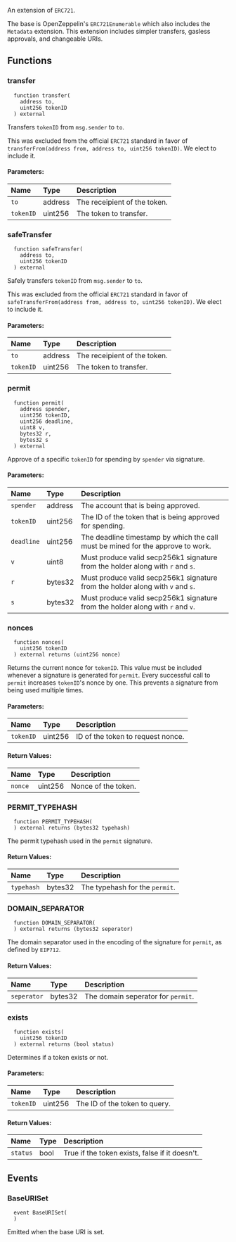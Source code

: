 An extension of `ERC721`.

The base is OpenZeppelin's `ERC721Enumerable` which also includes the `Metadata` extension. This extension includes simpler transfers, gasless approvals, and changeable URIs.


## Functions
### transfer
```solidity
  function transfer(
    address to,
    uint256 tokenID
  ) external
```
Transfers `tokenID` from `msg.sender` to `to`.

This was excluded from the official `ERC721` standard in favor of `transferFrom(address from, address to, uint256 tokenID)`. We elect to include it.

#### Parameters:
| Name | Type | Description                                                          |
| :--- | :--- | :------------------------------------------------------------------- |
|`to` | address | The receipient of the token.
|`tokenID` | uint256 | The token to transfer.

### safeTransfer
```solidity
  function safeTransfer(
    address to,
    uint256 tokenID
  ) external
```
Safely transfers `tokenID` from `msg.sender` to `to`.

This was excluded from the official `ERC721` standard in favor of `safeTransferFrom(address from, address to, uint256 tokenID)`. We elect to include it.

#### Parameters:
| Name | Type | Description                                                          |
| :--- | :--- | :------------------------------------------------------------------- |
|`to` | address | The receipient of the token.
|`tokenID` | uint256 | The token to transfer.

### permit
```solidity
  function permit(
    address spender,
    uint256 tokenID,
    uint256 deadline,
    uint8 v,
    bytes32 r,
    bytes32 s
  ) external
```
Approve of a specific `tokenID` for spending by `spender` via signature.


#### Parameters:
| Name | Type | Description                                                          |
| :--- | :--- | :------------------------------------------------------------------- |
|`spender` | address | The account that is being approved.
|`tokenID` | uint256 | The ID of the token that is being approved for spending.
|`deadline` | uint256 | The deadline timestamp by which the call must be mined for the approve to work.
|`v` | uint8 | Must produce valid secp256k1 signature from the holder along with `r` and `s`.
|`r` | bytes32 | Must produce valid secp256k1 signature from the holder along with `v` and `s`.
|`s` | bytes32 | Must produce valid secp256k1 signature from the holder along with `r` and `v`.

### nonces
```solidity
  function nonces(
    uint256 tokenID
  ) external returns (uint256 nonce)
```
Returns the current nonce for `tokenID`. This value must be
included whenever a signature is generated for `permit`.
Every successful call to `permit` increases ``tokenID``'s nonce by one. This
prevents a signature from being used multiple times.


#### Parameters:
| Name | Type | Description                                                          |
| :--- | :--- | :------------------------------------------------------------------- |
|`tokenID` | uint256 | ID of the token to request nonce.

#### Return Values:
| Name                           | Type          | Description                                                                  |
| :----------------------------- | :------------ | :--------------------------------------------------------------------------- |
|`nonce`| uint256 | Nonce of the token.
### PERMIT_TYPEHASH
```solidity
  function PERMIT_TYPEHASH(
  ) external returns (bytes32 typehash)
```
The permit typehash used in the `permit` signature.



#### Return Values:
| Name                           | Type          | Description                                                                  |
| :----------------------------- | :------------ | :--------------------------------------------------------------------------- |
|`typehash`| bytes32 | The typehash for the `permit`.
### DOMAIN_SEPARATOR
```solidity
  function DOMAIN_SEPARATOR(
  ) external returns (bytes32 seperator)
```
The domain separator used in the encoding of the signature for `permit`, as defined by `EIP712`.



#### Return Values:
| Name                           | Type          | Description                                                                  |
| :----------------------------- | :------------ | :--------------------------------------------------------------------------- |
|`seperator`| bytes32 | The domain seperator for `permit`.
### exists
```solidity
  function exists(
    uint256 tokenID
  ) external returns (bool status)
```
Determines if a token exists or not.


#### Parameters:
| Name | Type | Description                                                          |
| :--- | :--- | :------------------------------------------------------------------- |
|`tokenID` | uint256 | The ID of the token to query.

#### Return Values:
| Name                           | Type          | Description                                                                  |
| :----------------------------- | :------------ | :--------------------------------------------------------------------------- |
|`status`| bool | True if the token exists, false if it doesn't.
## Events
### BaseURISet
```solidity
  event BaseURISet(
  )
```
Emitted when the base URI is set.


